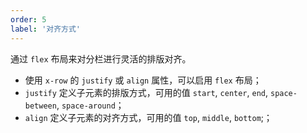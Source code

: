 ```yaml
---
order: 5
label: '对齐方式'
---
```


通过 `flex` 布局来对分栏进行灵活的排版对齐。

- 使用 `x-row` 的 `justify` 或 `align` 属性，可以启用 `flex` 布局；
- `justify` 定义子元素的排版方式，可用的值 `start`, `center`, `end`, `space-between`, `space-around`；
- `align` 定义子元素的对齐方式，可用的值 `top`, `middle`, `bottom`;；
